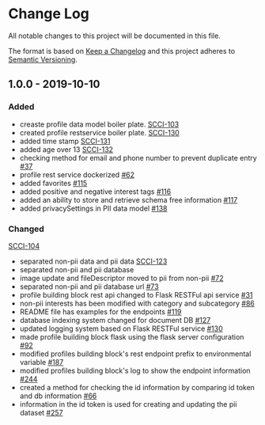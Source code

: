 # Change Log
All notable changes to this project will be documented in this file.

The format is based on [Keep a Changelog](http://keepachangelog.com/)
and this project adheres to [Semantic Versioning](http://semver.org/).

## 1.0.0 - 2019-10-10
### Added
- creaste profile data model boiler plate.
[SCCI-103](https://opensource.ncsa.illinois.edu/jira/browse/SCCI-103)
- created profile restservice boiler plate.
[SCCI-130](https://opensource.ncsa.illinois.edu/jira/browse/SCCI-130)
- added time stamp
[SCCI-131](https://opensource.ncsa.illinois.edu/jira/browse/SCCI-131)
- added age over 13
[SCCI-132](https://opensource.ncsa.illinois.edu/jira/browse/SCCI-132)
- checking method for email and phone number to prevent duplicate entry
[#37](https://github.com/rokwire/rokwire-building-blocks-api/issues/37)
- profile rest service dockerized
[#62](https://github.com/rokwire/rokwire-building-blocks-api/issues/62)
- added favorites
[#115](https://github.com/rokwire/rokwire-building-blocks-api/issues/115)
- added positive and negative interest tags
[#116](https://github.com/rokwire/rokwire-building-blocks-api/issues/116)
- added an ability to store and retrieve schema free information
[#117](https://github.com/rokwire/rokwire-building-blocks-api/issues/117)
- added privacySettings in PII data model
[#138](https://github.com/rokwire/rokwire-building-blocks-api/issues/138)


### Changed
[SCCI-104](https://opensource.ncsa.illinois.edu/jira/browse/SCCI-104)
- separated non-pii data and pii data
[SCCI-123](https://opensource.ncsa.illinois.edu/jira/browse/SCCI-123)
- separated non-pii and pii database
- image update and fileDescriptor moved to pii from non-pii
[#72](https://github.com/rokwire/rokwire-building-blocks-api/issues/72)
- separated non-pii and pii database url
[#73](https://github.com/rokwire/rokwire-building-blocks-api/issues/73)
- profile building block rest api changed to Flask RESTFul api service
[#31](https://github.com/rokwire/rokwire-building-blocks-api/issues/31)
- non-pii interests has been modified with category and subcategory
[#86](https://github.com/rokwire/rokwire-building-blocks-api/issues/86)
- README file has examples for the endpoints
[#119](https://github.com/rokwire/rokwire-building-blocks-api/issues/119)
- database indexing system changed for document DB
[#127](https://github.com/rokwire/rokwire-building-blocks-api/issues/127)
- updated logging system based on Flask RESTFul service
[#130](https://github.com/rokwire/rokwire-building-blocks-api/issues/130)
- made profile building block flask using the flask server configuration
[#92](https://github.com/rokwire/rokwire-building-blocks-api/issues/92)
- modified profiles building block's rest endpoint prefix to environmental variable
[#187](https://github.com/rokwire/rokwire-building-blocks-api/issues/197)
- modified profiles building block's log to show the endpoint information
[#244](https://github.com/rokwire/rokwire-building-blocks-api/issues/244)
- created a method for checking the id information by comparing id token and db information
[#66](https://github.com/rokwire/rokwire-building-blocks-api/issues/66)
- information in the id token is used for creating and updating the pii dataset
[#257](https://github.com/rokwire/rokwire-building-blocks-api/issues/257)
